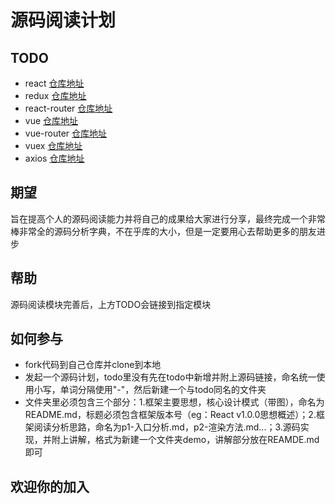 # 源码阅读计划

## TODO
* react [仓库地址](https://github.com/facebook/react)
* redux [仓库地址](https://github.com/reduxjs/redux)
* react-router [仓库地址](https://github.com/ReactTraining/react-router)
* vue [仓库地址](https://github.com/vuejs/vue)
* vue-router [仓库地址](https://github.com/vuejs/vue-router)
* vuex [仓库地址](https://github.com/vuejs/vuex)
* axios [仓库地址](https://github.com/axios/axios)

## 期望
旨在提高个人的源码阅读能力并将自己的成果给大家进行分享，最终完成一个非常棒非常全的源码分析字典，不在乎库的大小，但是一定要用心去帮助更多的朋友进步

## 帮助
源码阅读模块完善后，上方TODO会链接到指定模块

## 如何参与
* fork代码到自己仓库并clone到本地
* 发起一个源码计划，todo里没有先在todo中新增并附上源码链接，命名统一使用小写，单词分隔使用"-"，然后新建一个与todo同名的文件夹
* 文件夹里必须包含三个部分：1.框架主要思想，核心设计模式（带图），命名为README.md，标题必须包含框架版本号（eg：React v1.0.0思想概述）；2.框架阅读分析思路，命名为p1-入口分析.md，p2-渲染方法.md...；3.源码实现，并附上讲解，格式为新建一个文件夹demo，讲解部分放在REAMDE.md即可

## 欢迎你的加入
